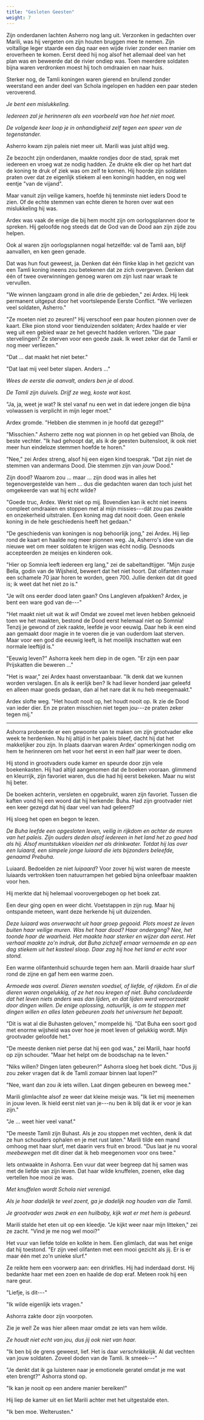 ```yaml
---
title: "Gesloten Geesten"
weight: 7
---
```


Zijn onderdanen lachten Asherro nog lang uit. Verzonken in gedachten over Marili, was hij vergeten om zijn houten bruggen mee te nemen. Zijn voltallige leger staarde een dag naar een wijde rivier zonder een manier om eroverheen te komen. Eerst deed hij nog alsof het allemaal deel van het plan was en beweerde dat de rivier ondiep was. Toen meerdere soldaten bijna waren verdronken moest hij toch omdraaien en naar huis.

Sterker nog, de Tamli koningen waren gierend en brullend zonder weerstand een ander deel van Schola ingelopen en hadden een paar steden veroverend.

_Je bent een mislukkeling._

_Iedereen zal je herinneren als een voorbeeld van hoe het niet moet._

_De volgende keer loop je in onhandigheid zelf tegen een speer van de tegenstander._

Asherro kwam zijn paleis niet meer uit. Marili was juist altijd weg.

Ze bezocht zijn onderdanen, maakte rondjes door de stad, sprak met iedereen en vroeg wat ze nodig hadden. Ze drukte elk dier op het hart dat de koning te druk of ziek was om zelf te komen. Hij hoorde zijn soldaten praten over dat ze eigenlijk stiekem al een koningin hadden, en nog wel eentje "van de vijand".

Maar vanuit zijn veilige kamers, hoefde hij tenminste niet ieders Dood te zien. Of de echte stemmen van echte dieren te horen over wat een mislukkeling hij was.

Ardex was vaak de enige die bij hem mocht zijn om oorlogsplannen door te spreken. Hij geloofde nog steeds dat de God van de Dood aan zijn zijde zou helpen.

Ook al waren zijn oorlogsplannen nogal hetzelfde: val de Tamli aan, blijf aanvallen, en ken geen genade.

Dat was hun fout geweest, ja. Denken dat één flinke klap in het gezicht van een Tamli koning ineens zou betekenen dat ze zich overgeven. Denken dat één of twee overwinningen genoeg waren om zijn lust naar wraak te vervullen.

"We winnen langzaam grond in alle drie de gebieden," zei Ardex. Hij leek permanent uitgeput door het voortslepende Eerste Conflict. "We verliezen veel soldaten, Asherro."

"Ze moeten niet zo zeuren!" Hij verschoof een paar houten pionnen over de kaart. Elke pion stond voor tienduizenden soldaten; Ardex haalde er vier weg uit een gebied waar ze het gevecht hadden verloren. "Die paar stervelingen? Ze sterven voor een goede zaak. Ik weet zeker dat de Tamli er nog meer verliezen."

"Dat ... dat maakt het niet beter."

"Dat laat mij veel beter slapen. Anders ..."

_Wees de eerste die aanvalt, anders ben je al dood._

_De Tamli zijn duivels. Drijf ze weg, koste wat kost._

"Ja, ja, weet je wat? Ik stel vanaf nu een wet in dat iedere jongen die bijna volwassen is verplicht in mijn leger moet."

Ardex gromde. "Hebben die stemmen in je hoofd dat gezegd?"

"Misschien." Asherro zette nog wat pionnen in op het gebied van Bhola, de beste vechter. "Ik had gehoopt dat, als ik de geesten buitensloot, ik ook niet meer hun eindeloze stemmen hoefde te horen."

"Nee," zei Ardex streng, alsof hij een eigen kind toesprak. "Dat zijn niet de stemmen van andermans Dood. Die stemmen zijn van _jouw_ Dood."

Zijn dood? Waarom zou ... maar ... zijn dood was in alles het tegenovergestelde van hem ... dus die gedachten waren dan toch juist het omgekeerde van wat hij echt wilde?

"Goede truc, Ardex. Werkt niet op mij. Bovendien kan ik echt niet ineens compleet omdraaien en stoppen met al mijn missies---dát zou pas zwakte en onzekerheid uitstralen. Een koning mag dat nooit doen. Geen enkele koning in de hele geschiedenis heeft het gedaan."

"De geschiedenis van koningen is nog behoorlijk jong," zei Ardex. Hij liep rond de kaart en haalde nog meer pionnen weg. Ja, Asherro's idee van die nieuwe wet om meer soldaten te krijgen was écht nodig. Desnoods accepteerden ze meisjes en kinderen ook.

"Hier op Somnia leeft iedereen erg lang," zei de sabeltandtijger. "Mijn zusje Bella, godin van de Wijsheid, beweert dat het niet hoort. Dat olifanten maar een schamele 70 jaar horen te worden, geen 700. Jullie denken dat dit goed is; ik weet dat het niet zo is."

"Je wilt ons eerder dood laten gaan? Ons Langleven afpakken? Ardex, je bent een ware god van de---"

"Het maakt niet uit wat ik _wil_! Omdat we zoveel met leven hebben geknoeid toen we het maakten, bestond de Dood eerst helemaal niet op Somnia! Tenzij je gewond of ziek raakte, leefde je voor eeuwig. Daar heb ik een eind aan gemaakt door magie in te voeren die je van ouderdom laat sterven. Maar voor een god die eeuwig leeft, is het moeilijk inschatten wat een normale leeftijd is."

"Eeuwig leven?" Ashorra keek hem diep in de ogen. "Er zijn een paar Prijskatten die beweren ..."

"Het is waar," zei Ardex haast onverstaanbaar. "Ik denk dat we kunnen worden verslagen. En als ik eerlijk ben? Ik had liever honderd jaar geleefd en alleen maar goeds gedaan, dan al het nare dat ik nu heb meegemaakt."

Ardex slofte weg. "Het houdt nooit op, het houdt nooit op. Ik zie de Dood van ieder dier. En ze praten misschien niet tegen jou---ze praten zeker tegen mij."

___

Ashorra probeerde er een gewoonte van te maken om zijn grootvader elke week te herdenken. Nu hij altijd in het paleis bleef, dacht hij dat het makkelijker zou zijn. In plaats daarvan waren Ardex' opmerkingen nodig om hem te herinneren om het voor het eerst in een half jaar weer te doen.

Hij stond in grootvaders oude kamer en speurde door zijn vele boekenkasten. Hij had altijd aangenomen dat de boeken vooraan. glimmend en kleurrijk, zijn favoriet waren, dus die had hij eerst bekeken. Maar nu wist hij beter.

De boeken achterin, versleten en opgebruikt, waren zijn favoriet. Tussen die kaften vond hij een woord dat hij herkende: Buha. Had zijn grootvader niet een keer gezegd dat hij daar veel van had geleerd?

Hij sloeg het open en begon te lezen.

_De Buha leefde een opgesloten leven, veilig in rijkdom en achter de muren van het paleis. Zijn ouders deden alsof iedereen in het land het zo goed had als hij. Alsof muntstukken vloeiden net als drinkwater. Totdat hij las over een luiaard, een simpele jonge luiaard die iets bijzonders beleefde, genaamd Prebuha._

Luiaard. Bedoelden ze niet _luipaard_? Voor zover hij wist waren de meeste luiaards vertrokken toen natuurrampen het gebied bijna onleefbaar maakten voor hen.

Hij merkte dat hij helemaal voorovergebogen op het boek zat.

Een deur ging open en weer dicht. Voetstappen in zijn rug. Maar hij ontspande meteen, want deze herkende hij uit duizenden.

_Deze luiaard was onverwacht uit haar groep gegooid. Plots moest ze leven buiten haar veilige muren. Was het haar dood? Haar ondergang? Nee, het toonde haar de waarheid. Het maakte haar sterker en wijzer dan eerst. Het verhaal maakte zo'n indruk, dat Buha zichzelf ernaar vernoemde en op een dag stiekem uit het kasteel sloop. Daar zag hij hoe het land er echt voor stond._

Een warme olifantenhuid schuurde tegen hem aan. Marili draaide haar slurf rond de zijne en gaf hem een warme zoen. 

_Armoede was overal. Dieren wensten voedsel, of liefde, of rijkdom. En al die dieren waren ongelukkig, of ze het nou kregen of niet. Buha concludeerde dat het leven niets anders was dan lijden, en dat lijden werd veroorzaakt door dingen willen. De enige oplossing, natuurlijk, is om te stoppen met dingen willen en alles laten gebeuren zoals het universum het bepaalt._

"Dit is wat al die Buhasten geloven," mompelde hij. "Dat Buha een soort god met enorme wijsheid was over hoe je moet leven of gelukkig wordt. Mijn grootvader geloofde het."

"De meeste denken niet perse dat hij een god was," zei Marili, haar hoofd op zijn schouder. "Maar het helpt om de boodschap na te leven."

"Niks willen? Dingen laten gebeuren?" Ashorra sloeg het boek dicht. "Dus jij zou zeker vragen dat ik de Tamli zomaar binnen laat lopen?"

"Nee, want dan zou _ik_ iets willen. Laat dingen gebeuren en beweeg mee."

Marili glimlachte alsof ze weer dat kleine meisje was. "Ik liet mij meenemen in jouw leven. Ik hield eerst niet van je---nu ben ik blij dat ik er voor je kan zijn."

"Je ... weet hier veel vanaf."

"De meeste Tamli zijn Buhast. Als je zou stoppen met vechten, denk ik dat ze hun schouders ophalen en je met rust laten." Marili tilde een mand omhoog met haar slurf, met daarin vers fruit en brood. "Dus laat je nu vooral _meebewegen_ met dit diner dat ik heb meegenomen voor ons twee."

Iets ontwaakte in Ashorra. Een vuur dat weer begreep dat hij samen was met de liefde van zijn leven. Dat haar wilde knuffelen, zoenen, elke dag vertellen hoe mooi ze was. 

_Met knuffelen wordt Schola niet verenigd._

_Als je haar dadelijk te veel zoent, ga je dadelijk nog houden van die Tamli._

_Je grootvader was zwak en een huilbaby, kijk wat er met hem is gebeurd._

Marili stalde het eten uit op een kleedje. "Je kijkt weer naar mijn litteken," zei ze zacht. "Vind je me nog wel mooi?"

Het vuur van liefde tolde en kolkte in hem. Een glimlach, dat was het enige dat hij toestond. "Er zijn veel olifanten met een mooi gezicht als jij. Er is er maar één met zo'n unieke slurf."

Ze reikte hem een voorwerp aan: een drinkfles. Hij had inderdaad dorst. Hij bedankte haar met een zoen en haalde de dop eraf. Meteen rook hij een nare geur. 

"Liefje, is dit---"

"Ik wilde eigenlijk iets vragen."

Ashorra zakte door zijn voorpoten.

Zie je wel! Ze was hier alleen maar omdat ze iets van hem wilde. 

_Ze houdt niet echt van jou, dus jij ook niet van haar._

"Ik ben bij de grens geweest, lief. Het is daar _verschrikkelijk._ Al dat vechten van jouw soldaten. Zoveel doden van de Tamli. Ik smeek---"

"Je denkt dat ik ga luisteren naar je emotionele geratel omdat je me wat eten brengt?" Ashorra stond op. 

"Ik kan je nooit op een andere manier bereiken!"

Hij liep de kamer uit en liet Marili achter met het uitgestalde eten. 

"Ik ben moe. Welterusten."